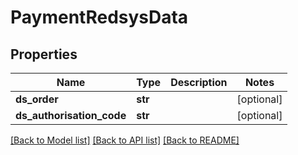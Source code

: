 # PaymentRedsysData

## Properties
Name | Type | Description | Notes
------------ | ------------- | ------------- | -------------
**ds_order** | **str** |  | [optional] 
**ds_authorisation_code** | **str** |  | [optional] 

[[Back to Model list]](../README.md#documentation-for-models) [[Back to API list]](../README.md#documentation-for-api-endpoints) [[Back to README]](../README.md)


